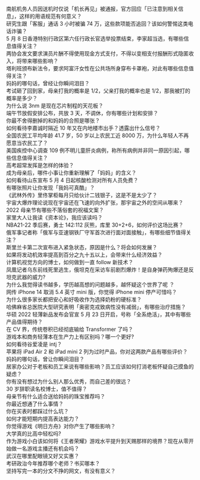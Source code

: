 南航机务人员因送机时仅说「机长再见」被通报，官方回应「已注意到相关信息」，这样的用语规范有何意义？  
研究生跟「客服」通话 3 小时被骗 74 万，这些款项能否追回？该如何警惕这类电话诈骗？  
5 月 8 日香港特别行政区第六任行政长官选举投票结束，李家超当选，有哪些信息值得关注？  
两协会发文要求演员片酬不得使用现金方式支付，不得以变相支付报酬形式隐匿收入，将带来哪些影响？  
塔利班颁布新法令，要求阿富汗女性在公共场所身穿布卡罩袍，对此有哪些信息值得关注？  
妈妈的哪句话，曾经让你瞬间泪目？  
考试砸了回到家，母亲打我的概率是 1/2，父亲打我的概率也是 1/2，那我被打的概率是多少？  
为什么说 3nm 是现在芯片制程的天花板？  
端午节放假安排公布，共放 3 天，不调休，你有哪些计划和安排？  
你最不舍得删掉的和妈妈的合照是哪张？  
如何看待李嘉诚时隔近 10 年又在内地楼市出手？透露出什么信号？  
全国农民工平均年龄 41.7 岁，50 岁以上农民工近 8000 万，为什么年轻人不再愿意当农民工了？  
美国疾控中心调查 109 例不明儿童肝炎病例，称所有病例并非同一原因引起，哪些信息值得关注？  
高考超常发挥是怎样的体验？  
成为母亲后，哪件小事让你重新理解了「妈妈」的含义？  
如何看待山东宣布 5 月 4 日起核酸检测对所有人员免费？  
有哪张照片让你发现「我妈可真酷」？  
《武林外传》里佟掌柜每月只给伙计二钱银子，这是不是太少了？  
宇宙大爆炸理论说现在宇宙还在飞速的向外扩张，那宇宙之外的空间从哪来？  
2022 母亲节有哪些不落俗套的祝福文案？  
家里大人让我读《资本论》，我应该读吗？  
NBA21-22 季后赛，勇士 142:112 灰熊，库里 30+2+6，如何评价这场比赛？  
俄军事记者称「俄军与亚速钢铁厂守军首次进行面对面接触」，有哪些细节值得关注？  
斯里兰卡第二次宣布进入紧急状态，原因是什么？将会如何发展？  
如果将发动机效率提高到百分之九十五以上，会带来什么经济效益？  
计算机视觉方向的博士，如何做到一直 follow 新技术？  
凤凰记者乌东前线死里逃生，俄坦克在采访车前剧烈爆炸！是自身弹药殉爆还是反坦克武器的威力?  
为什么我觉得读书越多，学历越高想的问题越多，越怀疑这个世界了呢 ？  
网传 iPhone 14 取消 5.4 英寸 mini 版，你觉得 iPhone mini 停产可惜吗？  
为什么很多家长都把安心和好吸收作为选择奶粉的硬标准？  
哈佛麻省总医院大型研究表明「奥密克戎致病性没有减弱」，有哪些治疗措施？  
华硕 2022 轻薄新品发布会官宣 5 月 23 日开启，号称「全系绝活」，其中有哪些产品值得期待？  
在 CV 界，传统卷积已经彻底输给 Transformer 了吗？  
游戏本和商务轻薄本在生产力上有区别吗？哪一个更好?  
如何看待谷爱凌是 intj？  
苹果将 iPad Air 2 和 iPad mini 2 列为过时产品，你对这两款产品有哪些评价？  
妈妈的哪句话，曾让你瞬间泪目？  
居家办公对于老板和员工来说有哪些影响？员工应该如何打消老板怀疑自己摸鱼的疑虑？  
你有没有想过为什么别人那么优秀，而自己差的很远？  
30 岁辞职读名校博士，值不值得？  
母亲节有什么适合送给妈妈的珠宝推荐吗？  
你最近想通了什么事情？  
你在买表时都踩过什么坑？  
如何才能短期内提高表达能力？  
你觉得游戏《明日方舟》对你产生了哪些影响？  
大学真的比高中轻松吗?  
作为游戏小白该如何将《王者荣耀》游戏水平提升到天赐那样的境界？现在从零开始做一名游戏主播还有机会吗？  
武汉在哪里配眼镜又好又实惠？  
考研政治今年推荐哪个老师？书买哪本？  
坚持写完一本的分文不挣的网文，有没有意义？  
